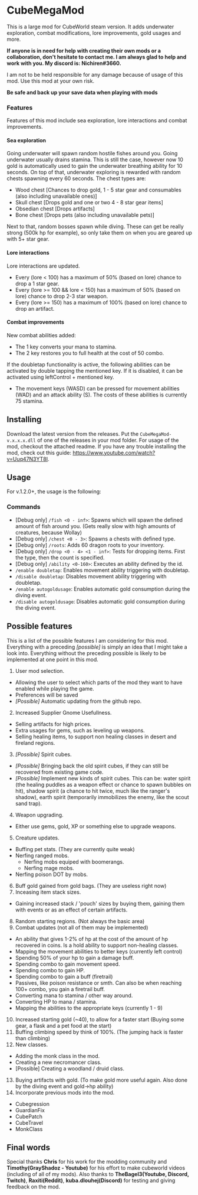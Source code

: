 # CubeMegaMod
This is a large mod for CubeWorld steam version. It adds underwater exploration, combat modifications,
lore improvements, gold usages and more.

**If anyone is in need for help with creating their own mods or a collaboration, don't hesitate to contact me. I am always glad to help and work with you. My discord is: Nichiren#3660.**

I am not to be held responsible for any damage because of usage of this mod. Use this mod at your own risk.

**Be safe and back up your save data when playing with mods**

### Features
Features of this mod include sea exploration, lore interactions and combat improvements.

#### Sea exploration
Going underwater will spawn random hostile fishes around you. Going underwater usually drains stamina.
This is still the case, however now 10 gold is automatically used to gain the underwater breathing ability for 10 seconds.
On top of that, underwater exploring is rewarded with random chests spawning every 60 seconds.
The chest types are:
- Wood chest [Chances to drop gold, 1 - 5 star gear and consumables (also including unavailable ones)]
- Skull chest [Drops gold and one or two 4 - 8 star gear items]
- Obsedian chest [Drops artifacts]
- Bone chest [Drops pets (also including unavailable pets)]

Next to that, random bosses spawn while diving. These can get be really strong (500k hp for example),
so only take them on when you are geared up with 5+ star gear.

#### Lore interactions
Lore interactions are updated.
- Every (lore < 100) has a maximum of 50% (based on lore) chance to drop a 1 star gear.
- Every (lore >= 100 && lore < 150) has a maximum of 50% (based on lore) chance to drop 2-3 star weapon.
- Every (lore >= 150) has a maximum of 100% (based on lore) chance to drop an artifact.

#### Combat improvements
New combat abilities added:
- The 1 key converts your mana to stamina.
- The 2 key restores you to full health at the cost of 50 combo.

If the doubletap functionality is active, the following abilities can be activated by double tapping the mentioned key.
If it is disabled, it can be activated using leftControl + mentioned key.
- The movement keys (WASD) can be pressed for movement abilities (WAD) and an attack ability (S). The costs of these abilities is currently 75 stamina.

## Installing
Download the latest version from the releases. Put the `CubeMegaMod-v.x.x.x.dll` of one of the releases in your mod folder. For usage of the mod, checkout the attached readme.
If you have any trouble installing the mod, check out this guide: https://www.youtube.com/watch?v=Uuq47N3YT8I.

## Usage
For v.1.2.0+, the usage is the following:

### Commands
- [Debug only] `/fish <0 - inf>`: Spawns which will spawn the defined amount of fish around you. (Gets really slow with high amounts of creatures, because Wollay)
- [Debug only] `/chest <0 - 3>`: Spawns a chests with defined type.
- [Debug only] `/roots`: Adds 60 dragon roots to your inventory.
- [Debug only] `/drop <0 - 4> <1 - inf>`: Tests for dropping items. First the type, then the count is specified.
- [Debug only] `/ability <0-160>`: Executes an ability defined by the id.
- `/enable doubletap`: Enables movement ability triggering with doubletap.
- `/disable doubletap`: Disables movement ability triggering with doubletap.
- `/enable autogoldusage`: Enables automatic gold consumption during the diving event.
- `/disable autogoldusage`: Disables automatic gold consumption during the diving event.

## Possible features
This is a list of the possible features I am considering for this mod. Everything with a preceding *[possible]* is simply an idea that I might take a look into. Everything without the preceding possible is likely to be implemented at one point in this mod.

1. User mod selection.
  - Allowing the user to select which parts of the mod they want to have enabled while playing the game.
  - Preferences will be saved
  - *[Possible]* Automatic updating from the github repo.
2. Increased Supplier Gnome Usefullness.
  - Selling artifacts for high prices.
  - Extra usages for gems, such as leveling up weapons.
  - Selling healing items, to support non healing classes in desert and fireland regions.
3. *[Possible]* Spirit cubes.
  - *[Possible]* Bringing back the old spirit cubes, if they can still be recovered from existing game code.
  - *[Possible]* Implement new kinds of spirit cubes. This can be: water spirit (the healing puddles as a weapon effect or chance to spawn bubbles on hit), shadow spirit (a chance to hit twice, much like the ranger's shadow), earth spirit (temporarily immobilizes the enemy, like the scout sand trap).
4. Weapon upgrading.
  - Either use gems, gold, XP or something else to upgrade weapons.
5. Creature updates.
  - Buffing pet stats. (They are currently quite weak)
  - Nerfing ranged mobs.
    - Nerfing mobs equiped with boomerangs.
    - Nerfing mage mobs.
  - Nerfing poison DOT by mobs.
6. Buff gold gained from gold bags. (They are useless right now)
7. Inceasing item stack sizes.
  - Gaining increased stack / 'pouch' sizes by buying them, gaining them with events or as an effect of certain artifacts.
8. Random starting regions. (Not always the basic area)
9. Combat updates (not all of them may be implemented)
  - An ability that gives 1-2% of hp at the cost of the amount of hp recovered in coins. Is a hold ability to support non-healing classes.
  - Mapping the movement abilities to better keys (currently left control)
  - Spending 50% of your hp to gain a damage buff.
  - Spending combo to gain movement speed.
  - Spending combo to gain HP.
  - Spending combo to gain a buff (firetrail)
  - Passives, like poison resistance or smth. Can also be when reaching 100+ combo, you gain a firetrail buff.
  - Converting mana to stamina / other way around.
  - Converting HP to mana / stamina.
  - Mapping the abilities to the appropriate keys (currently 1 - 9)
10. Increased starting gold (~40), to allow for a faster start (Buying some gear, a flask and a pet food at the start)
11. Buffing climbing speed by think of 100%. (The jumping hack is faster than climbing)
12. New classes.
  - Adding the monk class in the mod.
  - Creating a new necromancer class.
  - [Possible] Creating a woodland / druid class.
13. Buying artifacts with gold. (To make gold more useful again. Also done by the diving event and gold->hp ability)
14. Incorporate previous mods into the mod.
  - Cubegression
  - GuardianFix
  - CubePatch
  - CubeTravel
  - MonkClass




## Final words
Special thanks **Chris** for his work for the modding community and **Timothy(GrayShadoz - Youtube)** for his effort to make cubeworld videos (including of all of my mods).
Also thanks to **TheBagel3(Youtube, Discord, Twitch)**, **Raxiti(Reddit)**, **kuba.dlouhej(Discord)** for testing and giving feedback on the mod.

